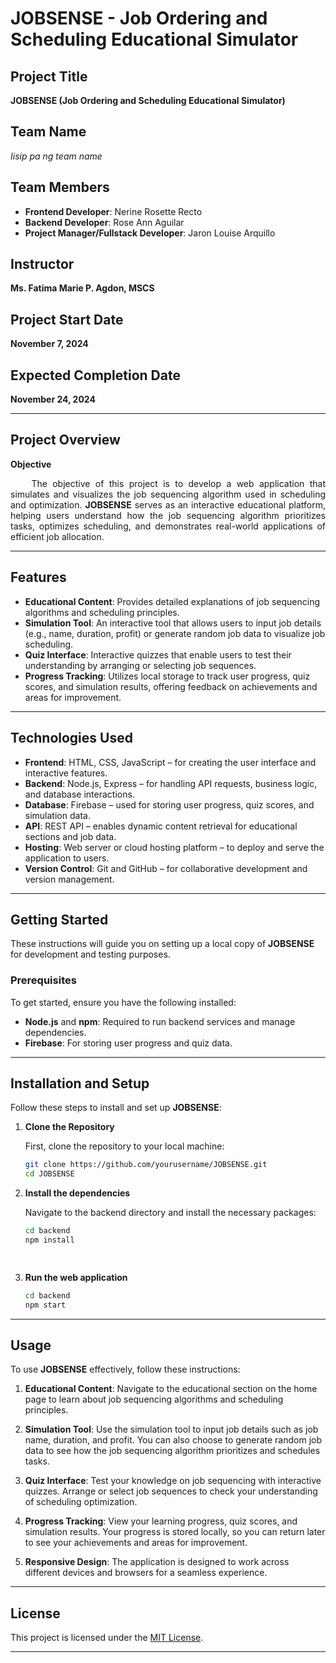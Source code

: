 # JOBSENSE - Job Ordering and Scheduling Educational Simulator

## Project Title
**JOBSENSE (Job Ordering and Scheduling Educational Simulator)**

## Team Name
*Iisip pa ng team name*

## Team Members
- **Frontend Developer**: Nerine Rosette Recto
- **Backend Developer**: Rose Ann Aguilar
- **Project Manager/Fullstack Developer**: Jaron Louise Arquillo

## Instructor
**Ms. Fatima Marie P. Agdon, MSCS**

## Project Start Date
**November 7, 2024**

## Expected Completion Date
**November 24, 2024**

---

## Project Overview

**Objective**  
<p align="justify">
&nbsp;&nbsp;&nbsp; The objective of this project is to develop a web application that simulates and visualizes the job sequencing algorithm used in scheduling and optimization. <strong>JOBSENSE</strong> serves as an interactive educational platform, helping users understand how the job sequencing algorithm prioritizes tasks, optimizes scheduling, and demonstrates real-world applications of efficient job allocation.
<p>

---

## Features

- **Educational Content**: Provides detailed explanations of job sequencing algorithms and scheduling principles.
- **Simulation Tool**: An interactive tool that allows users to input job details (e.g., name, duration, profit) or generate random job data to visualize job scheduling.
- **Quiz Interface**: Interactive quizzes that enable users to test their understanding by arranging or selecting job sequences.
- **Progress Tracking**: Utilizes local storage to track user progress, quiz scores, and simulation results, offering feedback on achievements and areas for improvement.

---

## Technologies Used

- **Frontend**: HTML, CSS, JavaScript – for creating the user interface and interactive features.
- **Backend**: Node.js, Express – for handling API requests, business logic, and database interactions.
- **Database**: Firebase – used for storing user progress, quiz scores, and simulation data.
- **API**: REST API – enables dynamic content retrieval for educational sections and job data.
- **Hosting**: Web server or cloud hosting platform – to deploy and serve the application to users.
- **Version Control**: Git and GitHub – for collaborative development and version management.

---

## Getting Started

These instructions will guide you on setting up a local copy of **JOBSENSE** for development and testing purposes.

### Prerequisites

To get started, ensure you have the following installed:

- **Node.js** and **npm**: Required to run backend services and manage dependencies.
- **Firebase**: For storing user progress and quiz data.
---

## Installation and Setup

Follow these steps to install and set up **JOBSENSE**:

1. **Clone the Repository**

   First, clone the repository to your local machine:

   ```bash
   git clone https://github.com/yourusername/JOBSENSE.git
   cd JOBSENSE

  2. **Install the dependencies**

     Navigate to the backend directory and install the necessary packages:

     ```bash
     cd backend
     npm install
     
      
  4. **Run the web application**
     
     ```bash
     cd backend
     npm start
     
---

## Usage

To use **JOBSENSE** effectively, follow these instructions:

1. **Educational Content**: Navigate to the educational section on the home page to learn about job sequencing algorithms and scheduling principles.

2. **Simulation Tool**: Use the simulation tool to input job details such as job name, duration, and profit. You can also choose to generate random job data to see how the job sequencing algorithm prioritizes and schedules tasks.

3. **Quiz Interface**: Test your knowledge on job sequencing with interactive quizzes. Arrange or select job sequences to check your understanding of scheduling optimization.

4. **Progress Tracking**: View your learning progress, quiz scores, and simulation results. Your progress is stored locally, so you can return later to see your achievements and areas for improvement.

5. **Responsive Design**: The application is designed to work across different devices and browsers for a seamless experience.

---

## License

This project is licensed under the [MIT License](LICENSE).

---


